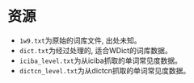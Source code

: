 # 资源

- `1w9.txt`为原始的词库文件, 出处未知。
- `dict.txt`为经过处理的, 适合WDict的词库数据。
- `iciba_level.txt`为从iciba抓取的单词常见度数据。
- `dictcn_level.txt`为从dictcn抓取的单词常见度数据。